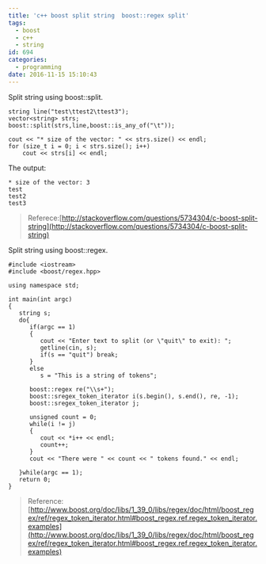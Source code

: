 ```yaml
---
title: 'c++ boost split string  boost::regex split'
tags:
  - boost
  - c++
  - string
id: 694
categories:
  - programming
date: 2016-11-15 15:10:43
---
```


Split string using boost::split.

```
string line("test\ttest2\ttest3");
vector<string> strs;
boost::split(strs,line,boost::is_any_of("\t"));

cout << "* size of the vector: " << strs.size() << endl;    
for (size_t i = 0; i < strs.size(); i++)
    cout << strs[i] << endl;
```

The output:

```
* size of the vector: 3
test
test2
test3
```

> Referece:[http://stackoverflow.com/questions/5734304/c-boost-split-string](http://stackoverflow.com/questions/5734304/c-boost-split-string)

Split string using boost::regex.

```
#include <iostream>
#include <boost/regex.hpp>

using namespace std;

int main(int argc)
{
   string s;
   do{
      if(argc == 1)
      {
         cout << "Enter text to split (or \"quit\" to exit): ";
         getline(cin, s);
         if(s == "quit") break;
      }
      else
         s = "This is a string of tokens";

      boost::regex re("\\s+");
      boost::sregex_token_iterator i(s.begin(), s.end(), re, -1);
      boost::sregex_token_iterator j;

      unsigned count = 0;
      while(i != j)
      {
         cout << *i++ << endl;
         count++;
      }
      cout << "There were " << count << " tokens found." << endl;

   }while(argc == 1);
   return 0;
}
```

> Reference:[http://www.boost.org/doc/libs/1_39_0/libs/regex/doc/html/boost_regex/ref/regex_token_iterator.html#boost_regex.ref.regex_token_iterator.examples](http://www.boost.org/doc/libs/1_39_0/libs/regex/doc/html/boost_regex/ref/regex_token_iterator.html#boost_regex.ref.regex_token_iterator.examples)